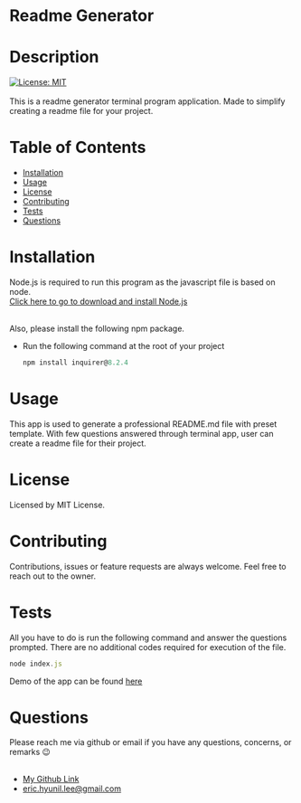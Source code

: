 # Readme Generator

# Description
[![License: MIT](https://img.shields.io/badge/License-MIT-yellow.svg)](https://opensource.org/licenses/MIT)<br><br>
 This is a readme generator terminal program application. Made to simplify creating a readme file for your project.

# Table of Contents

* [Installation](#installation)
* [Usage](#usage)
* [License](#license)
* [Contributing](#contributing)
* [Tests](#tests)
* [Questions](#questions)

# Installation

Node.js is required to run this program as the javascript file is based on node. <br>
[Click here to go to download and install Node.js](https://nodejs.org/en/download) <br> <br>

Also, please install the following npm package. <br>

- Run the following command at the root of your project

    ```javascript
    npm install inquirer@8.2.4
    ```

# Usage

This app is used to generate a professional README.md file with preset template. With few questions answered through terminal app, user can create a readme file for their project.

# License

Licensed by MIT License.

# Contributing

Contributions, issues or feature requests are always welcome. Feel free to reach out to the owner.

# Tests

All you have to do is run the following command and answer the questions prompted. There are no additional codes required for execution of the file.

```javascript
node index.js
```

Demo of the app can be found [here](https://youtu.be/ajWKus_9yYo)



# Questions

Please reach me via github or email if you have any questions, concerns, or remarks 😉<br><br>
 - [My Github Link](https://github.com/ericeya) <br>
 - eric.hyunil.lee@gmail.com